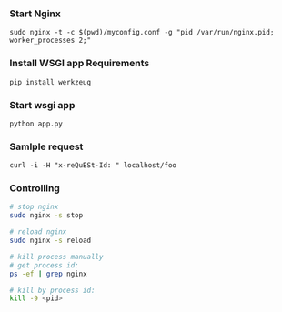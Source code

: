 ### Start Nginx

```
sudo nginx -t -c $(pwd)/myconfig.conf -g "pid /var/run/nginx.pid; worker_processes 2;"
```

### Install WSGI app Requirements
```
pip install werkzeug
```

### Start wsgi app
```
python app.py
```

### Samlple request
```
curl -i -H "x-reQuESt-Id: " localhost/foo
```

### Controlling
```bash
# stop nginx
sudo nginx -s stop

# reload nginx
sudo nginx -s reload

# kill process manually
# get process id:
ps -ef | grep nginx

# kill by process id:
kill -9 <pid>
```